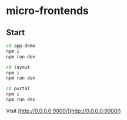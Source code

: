 # micro-frontends

## Start

```bash
cd app-demo
npm i
npm run dev
```

```bash
cd layout
npm i
npm run dev
```

```bash
cd portal
npm i
npm run dev
```

Visit [http://0.0.0.0:9000/](http://0.0.0.0:9000/)
